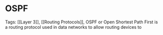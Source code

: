 # OSPF
Tags: [[Layer 3]], [[Routing Protocols]], 
OSPF or Open Shortest Path First is a routing protocol used in data networks to allow routing devices to 